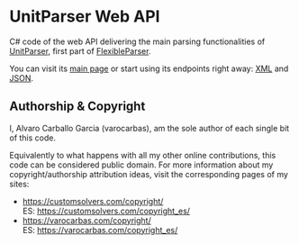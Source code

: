 # UnitParser Web API

C# code of the web API delivering the main parsing functionalities of [UnitParser](https://customsolvers.com/unit_parser/), first part of [FlexibleParser](https://customsolvers.com/flexible_parser/).

You can visit its [main page](http://unitparser.eu-west-2.elasticbeanstalk.com/) or start using its endpoints right away: [XML](http://unitparser.eu-west-2.elasticbeanstalk.com/xml?input=your_input_here) and [JSON](http://unitparser.eu-west-2.elasticbeanstalk.com/json?input=your_input_here). 

## Authorship & Copyright

I, Alvaro Carballo Garcia (varocarbas), am the sole author of each single bit of this code.

Equivalently to what happens with all my other online contributions, this code can be considered public domain. For more information about my copyright/authorship attribution ideas, visit the corresponding pages of my sites:
- https://customsolvers.com/copyright/<br/> 
ES: https://customsolvers.com/copyright_es/
- https://varocarbas.com/copyright/<br/>ES: https://varocarbas.com/copyright_es/
 
